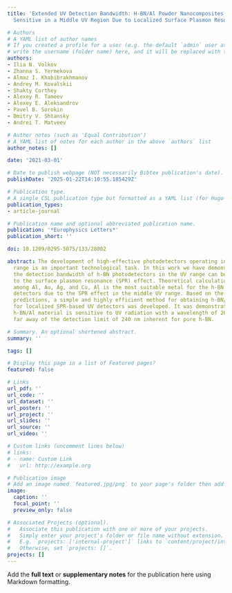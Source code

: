 ```yaml
---
title: 'Extended UV Detection Bandwidth: H-BN/Al Powder Nanocomposites Photodetectors
  Sensitive in a Middle UV Region Due to Localized Surface Plasmon Resonance Effect'

# Authors
# A YAML list of author names
# If you created a profile for a user (e.g. the default `admin` user at `content/authors/admin/`), 
# write the username (folder name) here, and it will be replaced with their full name and linked to their profile.
authors:
- Ilia N. Volkov
- Zhanna S. Yermekova
- Almaz I. Khabibrakhmanov
- Andrey M. Kovalskii
- Shakty Corthey
- Alexey R. Tameev
- Alexey E. Aleksandrov
- Pavel B. Sorokin
- Dmitry V. Shtansky
- Andrei T. Matveev

# Author notes (such as 'Equal Contribution')
# A YAML list of notes for each author in the above `authors` list
author_notes: []

date: '2021-03-01'

# Date to publish webpage (NOT necessarily Bibtex publication's date).
publishDate: '2025-01-22T14:10:55.185429Z'

# Publication type.
# A single CSL publication type but formatted as a YAML list (for Hugo requirements).
publication_types:
- article-journal

# Publication name and optional abbreviated publication name.
publication: '*Europhysics Letters*'
publication_short: ''

doi: 10.1209/0295-5075/133/28002

abstract: The development of high-effective photodetectors operating in a wide spectral
  range is an important technological task. In this work we have demonstrated that
  the detection bandwidth of h-BN photodetectors in the UV range can be extended due
  to the surface plasmon resonance (SPR) effect. Theoretical calculations showed that,
  among Al, Au, Ag, and Cu, Al is the most suitable metal for the h-BN UV sensible
  detectors due to the SPR effect in the middle UV range. Based on the theoretical
  predictions, a simple and highly efficient method for obtaining h-BN/Al nanocomposites
  for localized SPR-based UV detectors was developed. It was demonstrated that the
  h-BN/Al material is sensitive to UV radiation with a wavelength of 266 nm that is
  far away of the detection limit of 240 nm inherent for pure h-BN.

# Summary. An optional shortened abstract.
summary: ''

tags: []

# Display this page in a list of Featured pages?
featured: false

# Links
url_pdf: ''
url_code: ''
url_dataset: ''
url_poster: ''
url_project: ''
url_slides: ''
url_source: ''
url_video: ''

# Custom links (uncomment lines below)
# links:
# - name: Custom Link
#   url: http://example.org

# Publication image
# Add an image named `featured.jpg/png` to your page's folder then add a caption below.
image:
  caption: ''
  focal_point: ''
  preview_only: false

# Associated Projects (optional).
#   Associate this publication with one or more of your projects.
#   Simply enter your project's folder or file name without extension.
#   E.g. `projects: ['internal-project']` links to `content/project/internal-project/index.md`.
#   Otherwise, set `projects: []`.
projects: []
---
```


Add the **full text** or **supplementary notes** for the publication here using Markdown formatting.
